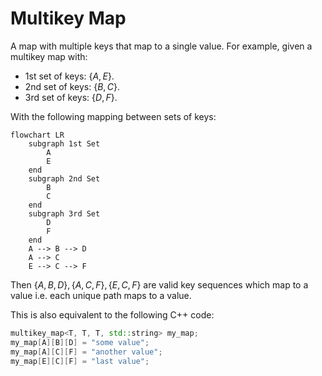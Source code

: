 # Multikey Map


A map with multiple keys that map to a single value. For example, given a multikey map with:
- 1st set of keys: $`\{A, E\}`$.
- 2nd set of keys: $`\{B, C\}`$.
- 3rd set of keys: $`\{D, F\}`$.

With the following mapping between sets of keys:

```mermaid
flowchart LR
    subgraph 1st Set
        A
        E
    end
    subgraph 2nd Set
        B
        C
    end
    subgraph 3rd Set
        D
        F
    end
    A --> B --> D
    A --> C
    E --> C --> F
```
Then $`\{A, B, D \}, \{A, C, F \}, \{E, C, F \}`$ are valid key sequences which map to a value i.e. each unique path maps to a value.

This is also equivalent to the following C++ code:
```cpp
multikey_map<T, T, T, std::string> my_map;
my_map[A][B][D] = "some value";
my_map[A][C][F] = "another value";
my_map[E][C][F] = "last value";
```
